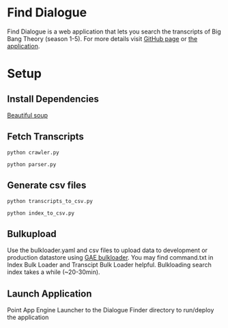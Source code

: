Find Dialogue
=============

Find Dialogue is a web application that lets you search the transcripts of Big Bang Theory (season 1-5). For more details visit [GitHub page](http://nitishsp.github.com/FindDialogue/) or [the application](http://finddialogue.appspot.com/).


Setup
=======

## Install Dependencies

[Beautiful soup](http://www.crummy.com/software/BeautifulSoup/#Download)


## Fetch Transcripts

    python crawler.py

    python parser.py


## Generate csv files

    python transcripts_to_csv.py

    python index_to_csv.py


## Bulkupload

  Use the bulkloader.yaml and csv files to upload data to development or production datastore using [GAE bulkloader](https://developers.google.com/appengine/docs/python/tools/uploadingdata).
You may find command.txt in Index Bulk Loader and Transcipt Bulk Loader helpful. Bulkloading search index takes a while (~20-30min).


## Launch Application

Point App Engine Launcher to the Dialogue Finder directory to run/deploy the application

